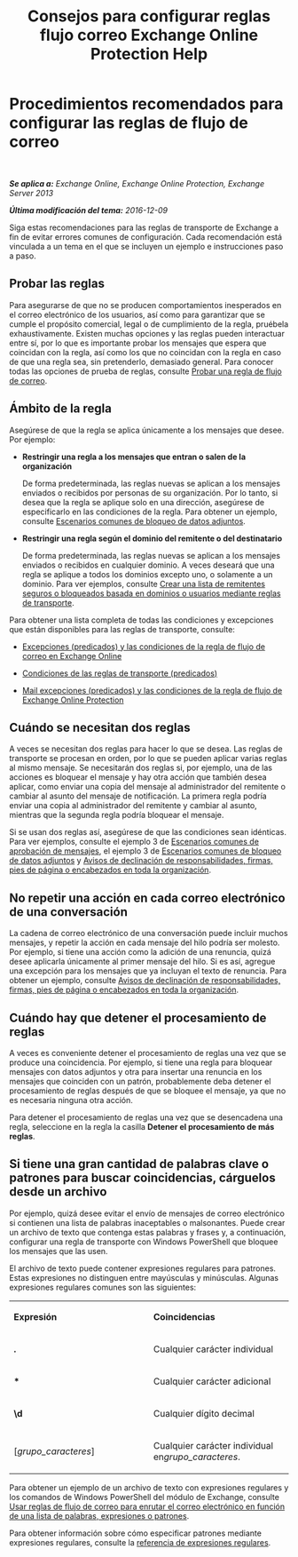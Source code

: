 ﻿---
title: 'Consejos para configurar reglas flujo correo Exchange Online Protection Help'
TOCTitle: Procedimientos recomendados para configurar las reglas de flujo de correo
ms:assetid: abd863c3-c0ce-42f3-9470-a573adc3cbba
ms:mtpsurl: https://technet.microsoft.com/es-es/library/Dn960147(v=EXCHG.150)
ms:contentKeyID: 65236557
ms.date: 05/23/2018
mtps_version: v=EXCHG.150
ms.translationtype: MT
---

# Procedimientos recomendados para configurar las reglas de flujo de correo

 

_**Se aplica a:** Exchange Online, Exchange Online Protection, Exchange Server 2013_

_**Última modificación del tema:** 2016-12-09_

Siga estas recomendaciones para las reglas de transporte de Exchange a fin de evitar errores comunes de configuración. Cada recomendación está vinculada a un tema en el que se incluyen un ejemplo e instrucciones paso a paso.

## Probar las reglas

Para asegurarse de que no se producen comportamientos inesperados en el correo electrónico de los usuarios, así como para garantizar que se cumple el propósito comercial, legal o de cumplimiento de la regla, pruébela exhaustivamente. Existen muchas opciones y las reglas pueden interactuar entre sí, por lo que es importante probar los mensajes que espera que coincidan con la regla, así como los que no coincidan con la regla en caso de que una regla sea, sin pretenderlo, demasiado general. Para conocer todas las opciones de prueba de reglas, consulte [Probar una regla de flujo de correo](test-a-mail-flow-rule-exchange-2013-help.md).

## Ámbito de la regla

Asegúrese de que la regla se aplica únicamente a los mensajes que desee. Por ejemplo:

  - **Restringir una regla a los mensajes que entran o salen de la organización**
    
    De forma predeterminada, las reglas nuevas se aplican a los mensajes enviados o recibidos por personas de su organización. Por lo tanto, si desea que la regla se aplique solo en una dirección, asegúrese de especificarlo en las condiciones de la regla. Para obtener un ejemplo, consulte [Escenarios comunes de bloqueo de datos adjuntos](common-attachment-blocking-scenarios-for-mail-flow-rules-exchange-2013-help.md).

  - **Restringir una regla según el dominio del remitente o del destinatario**
    
    De forma predeterminada, las reglas nuevas se aplican a los mensajes enviados o recibidos en cualquier dominio. A veces deseará que una regla se aplique a todos los dominios excepto uno, o solamente a un dominio. Para ver ejemplos, consulte [Crear una lista de remitentes seguros o bloqueados basada en dominios o usuarios mediante reglas de transporte](https://technet.microsoft.com/es-es/library/dn198251\(v=exchg.150\)).

Para obtener una lista completa de todas las condiciones y excepciones que están disponibles para las reglas de transporte, consulte:

  - [Excepciones (predicados) y las condiciones de la regla de flujo de correo en Exchange Online](https://technet.microsoft.com/es-es/library/jj919235\(v=exchg.150\))

  - [Condiciones de las reglas de transporte (predicados)](mail-flow-rule-conditions-and-exceptions-predicates-in-exchange-2013-exchange-2013-help.md)

  - [Mail excepciones (predicados) y las condiciones de la regla de flujo de Exchange Online Protection](https://technet.microsoft.com/es-es/library/jj919234\(v=exchg.150\))

## Cuándo se necesitan dos reglas

A veces se necesitan dos reglas para hacer lo que se desea. Las reglas de transporte se procesan en orden, por lo que se pueden aplicar varias reglas al mismo mensaje. Se necesitarán dos reglas si, por ejemplo, una de las acciones es bloquear el mensaje y hay otra acción que también desea aplicar, como enviar una copia del mensaje al administrador del remitente o cambiar al asunto del mensaje de notificación. La primera regla podría enviar una copia al administrador del remitente y cambiar al asunto, mientras que la segunda regla podría bloquear el mensaje.

Si se usan dos reglas así, asegúrese de que las condiciones sean idénticas. Para ver ejemplos, consulte el ejemplo 3 de [Escenarios comunes de aprobación de mensajes](common-message-approval-scenarios-exchange-2013-help.md), el ejemplo 3 de [Escenarios comunes de bloqueo de datos adjuntos](common-attachment-blocking-scenarios-for-mail-flow-rules-exchange-2013-help.md) y [Avisos de declinación de responsabilidades, firmas, pies de página o encabezados en toda la organización](organization-wide-disclaimers-signatures-footers-or-headers-exchange-online-help.md).

## No repetir una acción en cada correo electrónico de una conversación

La cadena de correo electrónico de una conversación puede incluir muchos mensajes, y repetir la acción en cada mensaje del hilo podría ser molesto. Por ejemplo, si tiene una acción como la adición de una renuncia, quizá desee aplicarla únicamente al primer mensaje del hilo. Si es así, agregue una excepción para los mensajes que ya incluyan el texto de renuncia. Para obtener un ejemplo, consulte [Avisos de declinación de responsabilidades, firmas, pies de página o encabezados en toda la organización](organization-wide-disclaimers-signatures-footers-or-headers-exchange-online-help.md).

## Cuándo hay que detener el procesamiento de reglas

A veces es conveniente detener el procesamiento de reglas una vez que se produce una coincidencia. Por ejemplo, si tiene una regla para bloquear mensajes con datos adjuntos y otra para insertar una renuncia en los mensajes que coinciden con un patrón, probablemente deba detener el procesamiento de reglas después de que se bloquee el mensaje, ya que no es necesaria ninguna otra acción.

Para detener el procesamiento de reglas una vez que se desencadena una regla, seleccione en la regla la casilla **Detener el procesamiento de más reglas**.

## Si tiene una gran cantidad de palabras clave o patrones para buscar coincidencias, cárguelos desde un archivo

Por ejemplo, quizá desee evitar el envío de mensajes de correo electrónico si contienen una lista de palabras inaceptables o malsonantes. Puede crear un archivo de texto que contenga estas palabras y frases y, a continuación, configurar una regla de transporte con Windows PowerShell que bloquee los mensajes que las usen.

El archivo de texto puede contener expresiones regulares para patrones. Estas expresiones no distinguen entre mayúsculas y minúsculas. Algunas expresiones regulares comunes son las siguientes:


<table>
<colgroup>
<col style="width: 50%" />
<col style="width: 50%" />
</colgroup>
<tbody>
<tr class="odd">
<td><p><strong>Expresión</strong></p></td>
<td><p><strong>Coincidencias</strong></p></td>
</tr>
<tr class="even">
<td><p><strong>.</strong></p></td>
<td><p>Cualquier carácter individual</p></td>
</tr>
<tr class="odd">
<td><p><strong>*</strong></p></td>
<td><p>Cualquier carácter adicional</p></td>
</tr>
<tr class="even">
<td><p><strong>\d</strong></p></td>
<td><p>Cualquier dígito decimal</p></td>
</tr>
<tr class="odd">
<td><p>[<em>grupo_caracteres</em>]</p></td>
<td><p>Cualquier carácter individual en<em>grupo_caracteres</em>.</p></td>
</tr>
</tbody>
</table>


Para obtener un ejemplo de un archivo de texto con expresiones regulares y los comandos de Windows PowerShell del módulo de Exchange, consulte [Usar reglas de flujo de correo para enrutar el correo electrónico en función de una lista de palabras, expresiones o patrones](use-mail-flow-rules-to-route-email-based-on-a-list-of-words-phrases-or-patterns-exchange-2013-help.md).

Para obtener información sobre cómo especificar patrones mediante expresiones regulares, consulte la [referencia de expresiones regulares](https://go.microsoft.com/fwlink/p/?linkid=532394).

